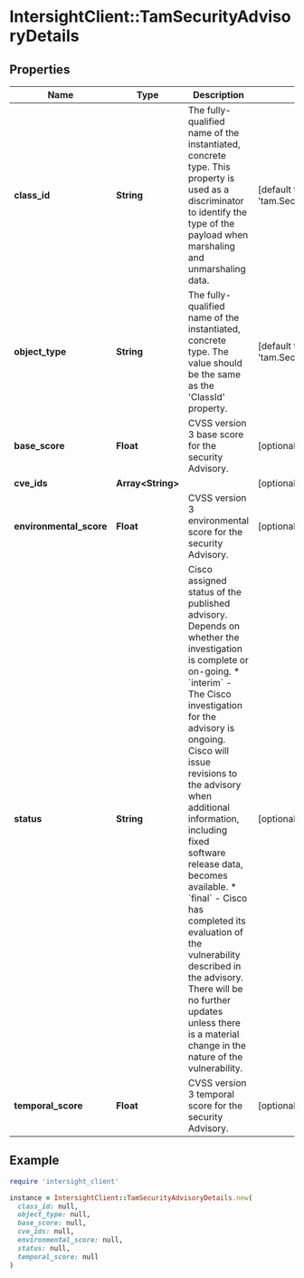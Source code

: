 # IntersightClient::TamSecurityAdvisoryDetails

## Properties

| Name | Type | Description | Notes |
| ---- | ---- | ----------- | ----- |
| **class_id** | **String** | The fully-qualified name of the instantiated, concrete type. This property is used as a discriminator to identify the type of the payload when marshaling and unmarshaling data. | [default to &#39;tam.SecurityAdvisoryDetails&#39;] |
| **object_type** | **String** | The fully-qualified name of the instantiated, concrete type. The value should be the same as the &#39;ClassId&#39; property. | [default to &#39;tam.SecurityAdvisoryDetails&#39;] |
| **base_score** | **Float** | CVSS version 3 base score for the security Advisory. | [optional] |
| **cve_ids** | **Array&lt;String&gt;** |  | [optional] |
| **environmental_score** | **Float** | CVSS version 3 environmental score for the security Advisory. | [optional] |
| **status** | **String** | Cisco assigned status of the published advisory. Depends on whether the investigation is complete or on-going. * &#x60;interim&#x60; - The Cisco investigation for the advisory is ongoing. Cisco will issue revisions to the advisory when additional information, including fixed software release data, becomes available. * &#x60;final&#x60; - Cisco has completed its evaluation of the vulnerability described in the advisory. There will be no further updates unless there is a material change in the nature of the vulnerability. | [optional][default to &#39;interim&#39;] |
| **temporal_score** | **Float** | CVSS version 3 temporal score for the security Advisory. | [optional] |

## Example

```ruby
require 'intersight_client'

instance = IntersightClient::TamSecurityAdvisoryDetails.new(
  class_id: null,
  object_type: null,
  base_score: null,
  cve_ids: null,
  environmental_score: null,
  status: null,
  temporal_score: null
)
```

